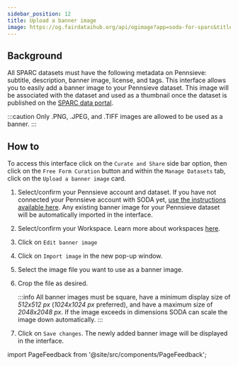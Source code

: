 ```yaml
---
sidebar_position: 12
title: Upload a banner image
image: https://og.fairdataihub.org/api/ogimage?app=soda-for-sparc&title=Upload%20a%20banner%20image&description=Manage%20Dataset
---
```


## Background

All SPARC datasets must have the following metadata on Pennsieve: subtitle, description, banner image, license, and tags. This interface allows you to easily add a banner image to your Pennsieve dataset. This image will be associated with the dataset and used as a thumbnail once the dataset is published on the [SPARC data portal](https://sparc.science/).

:::caution
Only .PNG, .JPEG, and .TIFF images are allowed to be used as a banner.
:::

## How to

To access this interface click on the `Curate and Share` side bar option, then click on the `Free Form Curation` button and within the `Manage Datasets` tab, click on the `Upload a banner image` card.

1. Select/confirm your Pennsieve account and dataset. If you have not connected your Pennsieve account with SODA yet, [use the instructions available here](./connect-your-pennsieve-account-with-soda). Any existing banner image for your Pennsieve dataset will be automatically imported in the interface.
2. Select/confirm your Workspace. Learn more about workspaces [here](../../how-to/how-to-use-workspaces.md).
3. Click on `Edit banner image`
4. Click on `Import image` in the new pop-up window.
5. Select the image file you want to use as a banner image.
6. Crop the file as desired.

   :::info
   All banner images must be square, have a minimum display size of _512x512 px_ (_1024x1024 px_ preferred), and have a maximum size of _2048x2048 px_.
   If the image exceeds in dimensions SODA can scale the image down automatically.
   :::

7. Click on `Save changes`. The newly added banner image will be displayed in the interface.

<!-- ![](https://github.com/fairdataihub/SODA-for-SPARC/blob/main/docs/documentation/Manage-datasets/Add-metadata/banner-image.gif?raw=true) -->

import PageFeedback from '@site/src/components/PageFeedback';

<PageFeedback />
